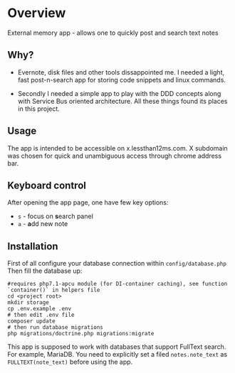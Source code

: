 # Overview
External memory app - allows one to quickly post and search text notes

## Why?

* Evernote, disk files and other tools dissappointed me. I needed a light, fast post-n-search app for storing code snippets and linux commands.
 
* Secondly I needed a simple app to play with the DDD concepts along with Service Bus oriented architecture. All these things found its places in this project.  
 
## Usage
 
The app is intended to be accessible on x.lessthan12ms.com. X subdomain was chosen for quick and unambiguous access through chrome address bar.

## Keyboard control

After opening the app page, one have few key options:
 * `s` - focus on **s**earch panel 
 * `a` - **a**dd new note
 
## Installation
First of all configure your database connection within `config/database.php`
Then fill the database up:
```
#requires php7.1-apcu module (for DI-container caching), see function `container()` in helpers file
cd <project root>
mkdir storage
cp .env.example .env
# then edit .env file
composer update
# then run database migrations
php migrations/doctrine.php migrations:migrate
```

This app is supposed to work with databases that support FullText search. For example, MariaDB.
You need to explicitly set a filed `notes.note_text` as `FULLTEXT(note_text)` before using the app.









